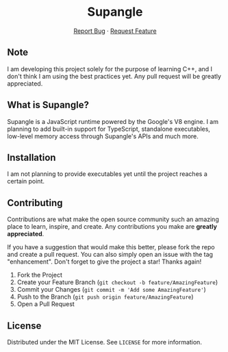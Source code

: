 
<div align="center">

  <h1 align="center">Supangle</h1>

  <p align="center">
    <a href="https://github.com/SpongeBed81/supangle/issues">Report Bug</a>
    ·
    <a href="https://github.com/SpongeBed81/supangle/issues">Request Feature</a>
  </p>
</div>

## Note
I am developing this project solely for the purpose of learning C++, and I don't think I am using the best practices yet. Any pull request will be greatly appreciated.

## What is Supangle?
Supangle is a JavaScript runtime powered by the Google's V8 engine. I am planning to add built-in support for TypeScript, standalone executables, low-level memory access through Supangle's APIs and much more. 

## Installation
I am not planning to provide executables yet until the project reaches a certain point.

## Contributing

Contributions are what make the open source community such an amazing place to learn, inspire, and create. Any contributions you make are **greatly appreciated**.

If you have a suggestion that would make this better, please fork the repo and create a pull request. You can also simply open an issue with the tag "enhancement".
Don't forget to give the project a star! Thanks again!

1. Fork the Project
2. Create your Feature Branch (`git checkout -b feature/AmazingFeature`)
3. Commit your Changes (`git commit -m 'Add some AmazingFeature'`)
4. Push to the Branch (`git push origin feature/AmazingFeature`)
5. Open a Pull Request

## License

Distributed under the MIT License. See `LICENSE` for more information.